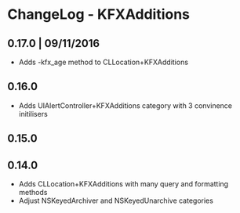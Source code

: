 
# ChangeLog - KFXAdditions

## 0.17.0 | 09/11/2016
- Adds -kfx_age method to CLLocation+KFXAdditions

## 0.16.0
- Adds UIAlertController+KFXAdditions category with 3 convinence initilisers

## 0.15.0



## 0.14.0
- Adds CLLocation+KFXAdditions with many query and formatting methods
- Adjust NSKeyedArchiver and NSKeyedUnarchive categories
